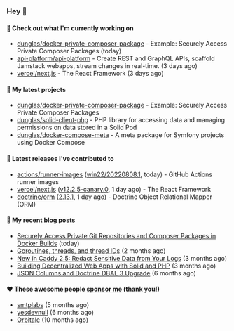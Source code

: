 ### Hey 👋

#### 👷 Check out what I'm currently working on

- [dunglas/docker-private-composer-package](https://github.com/dunglas/docker-private-composer-package) - Example: Securely Access Private Composer Packages (today)
- [api-platform/api-platform](https://github.com/api-platform/api-platform) - Create REST and GraphQL APIs, scaffold Jamstack webapps, stream changes in real-time. (3 days ago)
- [vercel/next.js](https://github.com/vercel/next.js) - The React Framework (3 days ago)

#### 🌱 My latest projects

- [dunglas/docker-private-composer-package](https://github.com/dunglas/docker-private-composer-package) - Example: Securely Access Private Composer Packages
- [dunglas/solid-client-php](https://github.com/dunglas/solid-client-php) - PHP library for accessing data and managing permissions on data stored in a Solid Pod
- [dunglas/docker-compose-meta](https://github.com/dunglas/docker-compose-meta) - A meta package for Symfony projects using Docker Compose

#### 🔭 Latest releases I've contributed to

- [actions/runner-images](https://github.com/actions/runner-images) ([win22/20220808.1](https://github.com/actions/runner-images/releases/tag/win22%2F20220808.1), today) - GitHub Actions runner images
- [vercel/next.js](https://github.com/vercel/next.js) ([v12.2.5-canary.0](https://github.com/vercel/next.js/releases/tag/v12.2.5-canary.0), 1 day ago) - The React Framework
- [doctrine/orm](https://github.com/doctrine/orm) ([2.13.1](https://github.com/doctrine/orm/releases/tag/2.13.1), 1 day ago) - Doctrine Object Relational Mapper (ORM)

#### 📜 My recent [blog posts](https://dunglas.fr)

- [Securely Access Private Git Repositories and Composer Packages in Docker Builds](https://dunglas.fr/2022/08/securely-access-private-git-repositories-and-composer-packages-in-docker-builds/) (today)
- [Goroutines, threads, and thread IDs](https://dunglas.fr/2022/05/goroutines-threads-and-thread-ids/) (2 months ago)
- [New in Caddy 2.5: Redact Sensitive Data from Your Logs](https://dunglas.fr/2022/04/caddy-logging-security-improvements/) (3 months ago)
- [Building Decentralized Web Apps with Solid and PHP](https://dunglas.fr/2022/04/building-decentralized-web-apps-with-solid-and-php/) (3 months ago)
- [JSON Columns and Doctrine DBAL 3 Upgrade](https://dunglas.fr/2022/01/json-columns-and-doctrine-dbal-3-upgrade/) (6 months ago)

#### ❤️ These awesome people [sponsor me](https://github.com/sponsors/dunglas) (thank you!)

- [smtplabs](https://github.com/smtplabs) (5 months ago)
- [yesdevnull](https://github.com/yesdevnull) (6 months ago)
- [Orbitale](https://github.com/Orbitale) (10 months ago)
